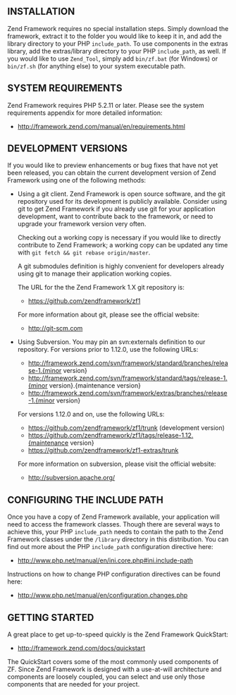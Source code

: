 INSTALLATION
------------

Zend Framework requires no special installation steps. Simply download the framework,
extract it to the folder you would like to keep it in, and add the library directory
to your PHP `include_path`. To use components in the extras library, add the extras/library
directory to your PHP `include_path`, as well.
If you would like to use `Zend_Tool`, simply add `bin/zf.bat` (for Windows) or
`bin/zf.sh` (for anything else) to your system executable path.

SYSTEM REQUIREMENTS
-------------------

Zend Framework requires PHP 5.2.11 or later. Please see the system requirements
appendix for more detailed information:

- http://framework.zend.com/manual/en/requirements.html

DEVELOPMENT VERSIONS
--------------------

If you would like to preview enhancements or bug fixes that have not yet been
released, you can obtain the current development version of Zend Framework using one
of the following methods:

* Using a git client. Zend Framework is open source software, and
  the git repository used for its development is publicly available. Consider
  using git to get Zend Framework if you already use git for your application
  development, want to contribute back to the framework, or need to upgrade your
  framework version very often.

  Checking out a working copy is necessary if you would like to directly contribute
  to Zend Framework; a working copy can be updated any time with `git fetch &&
  git rebase origin/master`.

  A git submodules definition is highly convenient for developers already using
  git to manage their application working copies.

  The URL for the the Zend Framework 1.X git repository is:

  - https://github.com/zendframework/zf1

  For more information about git, please see the official website:

  - http://git-scm.com

* Using Subversion. You may pin an svn:externals definition to our repository.
  For versions prior to 1.12.0, use the following URLs:

  - http://framework.zend.com/svn/framework/standard/branches/release-1.{minor version}
  - http://framework.zend.com/svn/framework/standard/tags/release-1.{minor version}.{maintenance version}
  - http://framework.zend.com/svn/framework/extras/branches/release-1.{minor version}

  For versions 1.12.0 and on, use the following URLs:

  - https://github.com/zendframework/zf1/trunk (development version)
  - https://github.com/zendframework/zf1/tags/release-1.12.{maintenance version}
  - https://github.com/zendframework/zf1-extras/trunk

  For more information on subversion, please visit the official website:

  - http://subversion.apache.org/

CONFIGURING THE INCLUDE PATH
----------------------------

Once you have a copy of Zend Framework available, your application will need to
access the framework classes. Though there are several ways to achieve this, your
PHP `include_path` needs to contain the path to the Zend Framework classes under the
`/library` directory in this distribution. You can find out more about the PHP
`include_path` configuration directive here:

- http://www.php.net/manual/en/ini.core.php#ini.include-path

Instructions on how to change PHP configuration directives can be found here:

- http://www.php.net/manual/en/configuration.changes.php

GETTING STARTED
---------------

A great place to get up-to-speed quickly is the Zend Framework QuickStart:

- http://framework.zend.com/docs/quickstart

The QuickStart covers some of the most commonly used components of ZF. Since
Zend Framework is designed with a use-at-will architecture and components are
loosely coupled, you can select and use only those components that are needed for
your project.
